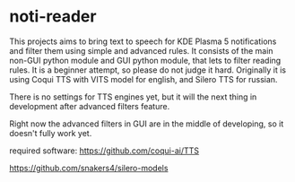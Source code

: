 # noti-reader

This projects aims to bring text to speech for KDE Plasma 5 notifications and filter them using simple and advanced rules.
It consists of the main non-GUI python module and GUI python module, that lets to filter reading rules.
It is a beginner attempt, so please do not judge it hard.
Originally it is using Coqui TTS with VITS model for english, and Silero TTS for russian.

There is no settings for TTS engines yet, but it will the next thing in development after advanced filters feature. 

Right now the advanced filters in GUI are in the middle of developing, so it doesn't fully work yet.

required software:
https://github.com/coqui-ai/TTS

https://github.com/snakers4/silero-models

